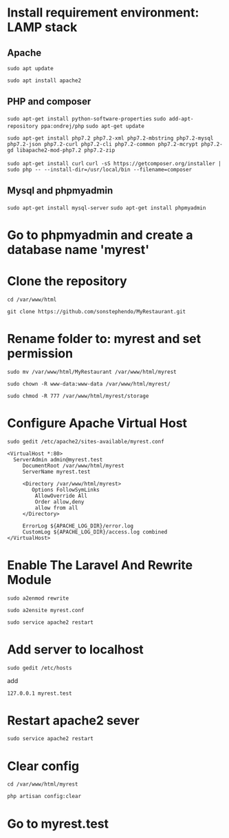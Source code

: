 # Install requirement environment: LAMP stack
## Apache
`sudo apt update`

`sudo apt install apache2`

## PHP and composer
`sudo apt-get install python-software-properties`
`sudo add-apt-repository ppa:ondrej/php`
`sudo apt-get update`

`sudo apt-get install php7.2 php7.2-xml php7.2-mbstring php7.2-mysql php7.2-json php7.2-curl php7.2-cli php7.2-common php7.2-mcrypt php7.2-gd libapache2-mod-php7.2 php7.2-zip`

`sudo apt-get install curl`
`curl -sS https://getcomposer.org/installer | sudo php -- --install-dir=/usr/local/bin --filename=composer`

## Mysql and phpmyadmin
`sudo apt-get install mysql-server`
`sudo apt-get install phpmyadmin`

# Go to phpmyadmin and create a database name 'myrest'

# Clone the repository
`cd /var/www/html`

`git clone https://github.com/sonstephendo/MyRestaurant.git`

# Rename folder to: myrest and set permission

`sudo mv /var/www/html/MyRestaurant /var/www/html/myrest`

`sudo chown -R www-data:www-data /var/www/html/myrest/`

`sudo chmod -R 777 /var/www/html/myrest/storage`

# Configure Apache Virtual Host
`sudo gedit /etc/apache2/sites-available/myrest.conf`

```
<VirtualHost *:80>   
  ServerAdmin admin@myrest.test
     DocumentRoot /var/www/html/myrest
     ServerName myrest.test

     <Directory /var/www/html/myrest>
        Options FollowSymLinks
         AllowOverride All
         Order allow,deny
         allow from all
     </Directory>

     ErrorLog ${APACHE_LOG_DIR}/error.log
     CustomLog ${APACHE_LOG_DIR}/access.log combined
</VirtualHost>
```

# Enable The Laravel And Rewrite Module
`sudo a2enmod rewrite`

`sudo a2ensite myrest.conf`

`sudo service apache2 restart`

# Add server to localhost
`sudo gedit /etc/hosts`

add 
```
127.0.0.1 myrest.test
```
# Restart apache2 sever

`sudo service apache2 restart`

# Clear config
`cd /var/www/html/myrest`

`php artisan config:clear`

# Go to myrest.test